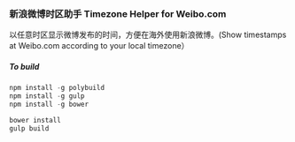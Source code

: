### 新浪微博时区助手 Timezone Helper for Weibo.com

以任意时区显示微博发布的时间，方便在海外使用新浪微博。(Show timestamps at Weibo.com according to your local timezone）

##### To build
```js
npm install -g polybuild
npm install -g gulp
npm install -g bower

bower install 
gulp build
``` 
